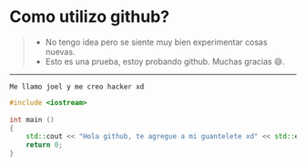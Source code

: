 # Como utilizo github?
> - No tengo idea pero se siente muy bien experimentar cosas nuevas.
> - Esto es una prueba, estoy probando github.
> Muchas gracias :smile:.

------------

`Me llamo joel y me creo hacker xd`
```cpp
#include <iostream>
 
int main () 
{
	std::cout << "Hola github, te agregue a mi guantelete xd" << std::endl;
    return 0;
}
```